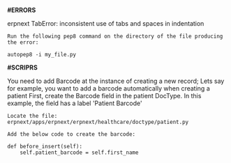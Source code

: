 <b>#ERRORS</b> <br/>

erpnext TabError: inconsistent use of tabs and spaces in indentation

    Run the following pep8 command on the directory of the file producing the error:

    autopep8 -i my_file.py

<b>#SCRIPRS</b> <br/>

You need to add Barcode at the instance of creating a new record; Lets say for example, you want to add a barcode automatically when creating a patient
First, create the Barcode field in the patient DocType. In this example, the field has a label 'Patient Barcode'

    Locate the file: erpnext/apps/erpnext/erpnext/healthcare/doctype/patient.py

    Add the below code to create the barcode:

    def before_insert(self):
        self.patient_barcode = self.first_name
